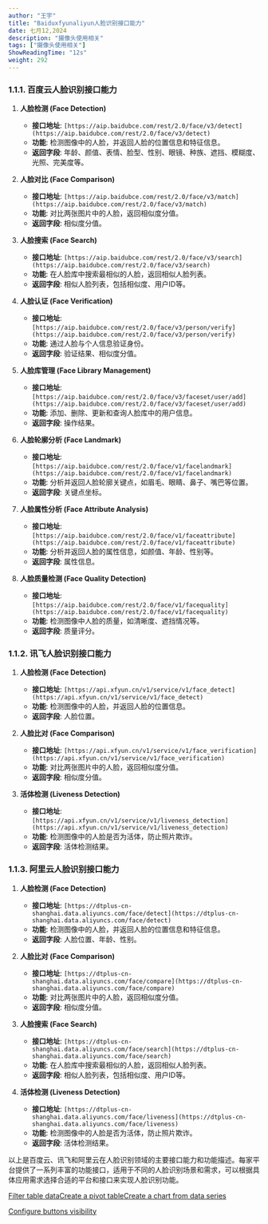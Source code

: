 ```yaml
---
author: "王宇"
title: "Baiduxfyunaliyun人脸识别接口能力"
date: 七月12,2024
description: "摄像头使用相关"
tags: ["摄像头使用相关"]
ShowReadingTime: "12s"
weight: 292
---
```

### 1.1.1. 百度云人脸识别接口能力

1.  **人脸检测 (Face Detection)**
    
    *   **接口地址**: `[https://aip.baidubce.com/rest/2.0/face/v3/detect](https://aip.baidubce.com/rest/2.0/face/v3/detect)`
    *   **功能**: 检测图像中的人脸，并返回人脸的位置信息和特征信息。
    *   **返回字段**: 年龄、颜值、表情、脸型、性别、眼镜、种族、遮挡、模糊度、光照、完美度等。
2.  **人脸对比 (Face Comparison)**
    
    *   **接口地址**: `[https://aip.baidubce.com/rest/2.0/face/v3/match](https://aip.baidubce.com/rest/2.0/face/v3/match)`
    *   **功能**: 对比两张图片中的人脸，返回相似度分值。
    *   **返回字段**: 相似度分值。
3.  **人脸搜索 (Face Search)**
    
    *   **接口地址**: `[https://aip.baidubce.com/rest/2.0/face/v3/search](https://aip.baidubce.com/rest/2.0/face/v3/search)`
    *   **功能**: 在人脸库中搜索最相似的人脸，返回相似人脸列表。
    *   **返回字段**: 相似人脸列表，包括相似度、用户ID等。
4.  **人脸认证 (Face Verification)**
    
    *   **接口地址**: `[https://aip.baidubce.com/rest/2.0/face/v3/person/verify](https://aip.baidubce.com/rest/2.0/face/v3/person/verify)`
    *   **功能**: 通过人脸与个人信息验证身份。
    *   **返回字段**: 验证结果、相似度分值。
5.  **人脸库管理 (Face Library Management)**
    
    *   **接口地址**: `[https://aip.baidubce.com/rest/2.0/face/v3/faceset/user/add](https://aip.baidubce.com/rest/2.0/face/v3/faceset/user/add)`
    *   **功能**: 添加、删除、更新和查询人脸库中的用户信息。
    *   **返回字段**: 操作结果。
6.  **人脸轮廓分析 (Face Landmark)**
    
    *   **接口地址**: `[https://aip.baidubce.com/rest/2.0/face/v1/facelandmark](https://aip.baidubce.com/rest/2.0/face/v1/facelandmark)`
    *   **功能**: 分析并返回人脸轮廓关键点，如眉毛、眼睛、鼻子、嘴巴等位置。
    *   **返回字段**: 关键点坐标。
7.  **人脸属性分析 (Face Attribute Analysis)**
    
    *   **接口地址**: `[https://aip.baidubce.com/rest/2.0/face/v1/faceattribute](https://aip.baidubce.com/rest/2.0/face/v1/faceattribute)`
    *   **功能**: 分析并返回人脸的属性信息，如颜值、年龄、性别等。
    *   **返回字段**: 属性信息。
8.  **人脸质量检测 (Face Quality Detection)**
    
    *   **接口地址**: `[https://aip.baidubce.com/rest/2.0/face/v1/facequality](https://aip.baidubce.com/rest/2.0/face/v1/facequality)`
    *   **功能**: 检测图像中人脸的质量，如清晰度、遮挡情况等。
    *   **返回字段**: 质量评分。

### 1.1.2. 讯飞人脸识别接口能力

1.  **人脸检测 (Face Detection)**
    
    *   **接口地址**: `[https://api.xfyun.cn/v1/service/v1/face_detect](https://api.xfyun.cn/v1/service/v1/face_detect)`
    *   **功能**: 检测图像中的人脸，并返回人脸的位置信息。
    *   **返回字段**: 人脸位置。
2.  **人脸比对 (Face Comparison)**
    
    *   **接口地址**: `[https://api.xfyun.cn/v1/service/v1/face_verification](https://api.xfyun.cn/v1/service/v1/face_verification)`
    *   **功能**: 对比两张图片中的人脸，返回相似度分值。
    *   **返回字段**: 相似度分值。
3.  **活体检测 (Liveness Detection)**
    
    *   **接口地址**: `[https://api.xfyun.cn/v1/service/v1/liveness_detection](https://api.xfyun.cn/v1/service/v1/liveness_detection)`
    *   **功能**: 检测图像中的人脸是否为活体，防止照片欺诈。
    *   **返回字段**: 活体检测结果。

### 1.1.3. 阿里云人脸识别接口能力

1.  **人脸检测 (Face Detection)**
    
    *   **接口地址**: `[https://dtplus-cn-shanghai.data.aliyuncs.com/face/detect](https://dtplus-cn-shanghai.data.aliyuncs.com/face/detect)`
    *   **功能**: 检测图像中的人脸，并返回人脸的位置信息和特征信息。
    *   **返回字段**: 人脸位置、年龄、性别。
2.  **人脸比对 (Face Comparison)**
    
    *   **接口地址**: `[https://dtplus-cn-shanghai.data.aliyuncs.com/face/compare](https://dtplus-cn-shanghai.data.aliyuncs.com/face/compare)`
    *   **功能**: 对比两张图片中的人脸，返回相似度分值。
    *   **返回字段**: 相似度分值。
3.  **人脸搜索 (Face Search)**
    
    *   **接口地址**: `[https://dtplus-cn-shanghai.data.aliyuncs.com/face/search](https://dtplus-cn-shanghai.data.aliyuncs.com/face/search)`
    *   **功能**: 在人脸库中搜索最相似的人脸，返回相似人脸列表。
    *   **返回字段**: 相似人脸列表，包括相似度、用户ID等。
4.  **活体检测 (Liveness Detection)**
    
    *   **接口地址**: `[https://dtplus-cn-shanghai.data.aliyuncs.com/face/liveness](https://dtplus-cn-shanghai.data.aliyuncs.com/face/liveness)`
    *   **功能**: 检测图像中的人脸是否为活体，防止照片欺诈。
    *   **返回字段**: 活体检测结果。

以上是百度云、讯飞和阿里云在人脸识别领域的主要接口能力和功能描述。每家平台提供了一系列丰富的功能接口，适用于不同的人脸识别场景和需求，可以根据具体应用需求选择合适的平台和接口来实现人脸识别功能。

[Filter table data](#)[Create a pivot table](#)[Create a chart from data series](#)

[Configure buttons visibility](/users/tfac-settings.action)